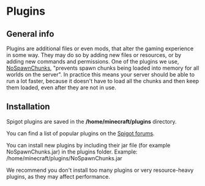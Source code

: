 # Plugins

## General info

Plugins are additional files or even mods, that alter the gaming experience in some way. They may do so by adding new files or resources, or by adding new commands and permissions. One of the plugins we use, [NoSpawnChunks](https://dev.bukkit.org/projects/nospawnchunks), "prevents spawn chunks being loaded into memory for all worlds on the server". In practice this means your server should be able to run a lot faster, because it doesn't have to load all the chunks and then keep them loaded, even after they are not in use.

## Installation

Spigot plugins are saved in the **/home/minecraft/plugins** directory.

You can find a list of popular plugins on the [Spigot forums](https://www.spigotmc.org/resources/categories/bukkit.4/).

You can install new plugins by including their jar file (for example NoSpawnChunks.jar) in the plugins folder.
Example: /home/minecraft/plugins/NoSpawnChunks.jar

We recommend you don't install too many plugins or very resource-heavy plugins, as they may affect performance.
